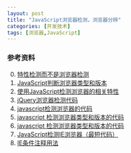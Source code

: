 ```yaml
---
layout: post
title: "JavaScript浏览器检测，浏览器分辨"
categories: [开发技术]
tags: [浏览器,JavaScript]
---
```



### 参考资料
0. [特性检测而不是浏览器检测][1]
1. [JavaScript判断浏览器类型和版本][2]
2. [使用JavaScript检测浏览器的相关特性][3]
3. [jQuery浏览器检测代码][4]
4. [javascript检测浏览器的代码][5]
5. [javascript 检测浏览器类型和版本的代码][6]
6. [javascript 检测浏览器类型和版本的代码][7]
7. [JavaScript检测IE浏览器（最短代码）][8]
8. [IE条件注释用法][9]



[1]: http://kayosite.com/determine-browser-by-javascript-feature-detection.html?replytocom=8629 "特性检测而不是浏览器检测"
[2]: http://huangyuanmu.iteye.com/blog/487168 "JavaScript判断浏览器类型和版本"
[3]: http://www.cnblogs.com/anderslly/archive/2006/10/25/browserfeature.html "使用JavaScript检测浏览器的相关特性"
[4]: http://www.sharejs.com/codes/javascript/2115 "jQuery浏览器检测代码"
[5]: http://m.blog.csdn.net/blog/vip_linux/8928545 "javascript检测浏览器的代码"
[6]: http://www.cnblogs.com/xknight/articles/1899987.html "javascript 检测浏览器类型和版本的代码"
[7]: http://www.jb51.net/article/20024.htm "javascript 检测浏览器类型和版本的代码"
[8]: http://www.360doc.com/content/13/0812/15/13247663_306619040.shtml "JavaScript检测IE浏览器（最短代码）"
[9]: http://www.javascript100.com/?p=466 "IE条件注释用法"